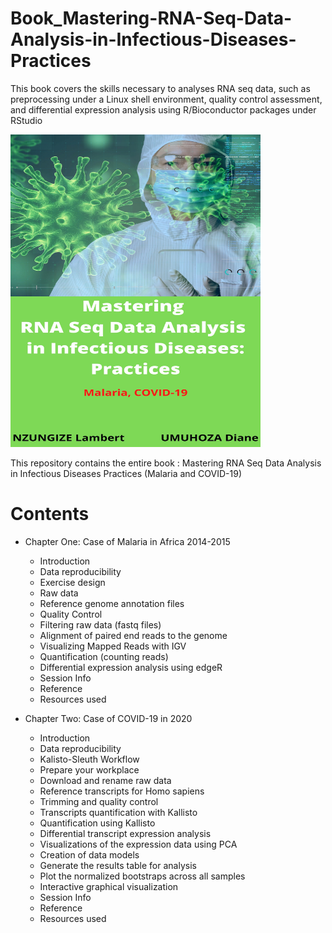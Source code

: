 # Book_Mastering-RNA-Seq-Data-Analysis-in-Infectious-Diseases-Practices
This book covers the skills necessary to analyses RNA seq data, such as preprocessing under a Linux shell environment, quality control assessment, and differential expression analysis using R/Bioconductor packages under RStudio

<img src="https://github.com/nzungizelab/Book_Mastering-RNA-Seq-Data-Analysis-in-Infectious-Diseases-Practices/blob/NzungizeL/images/Mastering%20RNA%20Seq%20Data.jpg" 
     width="400" height="500">

This repository contains the entire book : Mastering RNA Seq Data Analysis in Infectious Diseases Practices (Malaria and COVID-19)

# Contents
* Chapter One: Case of Malaria in Africa 2014-2015
  * Introduction
  * Data reproducibility
  * Exercise design
  * Raw data
  * Reference genome annotation files
  * Quality Control
  * Filtering raw data (fastq files)
  * Alignment of paired end reads to the genome
  * Visualizing Mapped Reads with IGV
  * Quantification (counting reads)
  * Differential expression analysis using edgeR
  * Session Info
  * Reference
  * Resources used

* Chapter Two: Case of COVID-19 in 2020
  * Introduction
  * Data reproducibility
  * Kalisto-Sleuth Workflow
  * Prepare your workplace
  * Download and rename raw data
  * Reference transcripts for Homo sapiens
  * Trimming and quality control
  * Transcripts quantification with Kallisto
  * Quantification using Kallisto
  * Differential transcript expression analysis
  * Visualizations of the expression data using PCA
  * Creation of data models
  * Generate the results table for analysis
  * Plot the normalized bootstraps across all samples
  * Interactive graphical visualization
  * Session Info
  * Reference
  * Resources used

